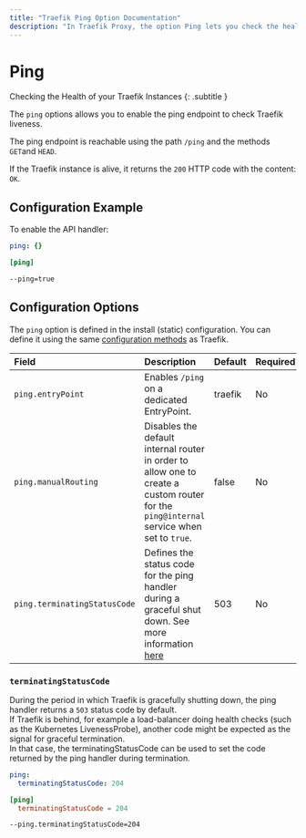 ```yaml
---
title: "Traefik Ping Option Documentation"
description: "In Traefik Proxy, the option Ping lets you check the health of your Traefik instances. Read the technical documentation for configuration examples and options."
---
```


# Ping 

Checking the Health of your Traefik Instances
{: .subtitle }

The `ping` options allows you to enable the ping endpoint to check Traefik liveness.

The ping endpoint is reachable using the path `/ping` and the methods `GET`and `HEAD`.

If the Traefik instance is alive, it returns the `200` HTTP code with the content: `OK`.

## Configuration Example

To enable the API handler:

```yaml tab="File (YAML)"
ping: {}
```

```toml tab="File (TOML)"
[ping]
```

```bash tab="CLI"
--ping=true
```

## Configuration Options

The `ping` option is defined in the install (static) configuration.
You can define it using the same [configuration methods](../../boot-environment.md#configuration-methods) as Traefik.

| Field | Description                                               | Default              | Required |
|:------|:----------------------------------------------------------|:---------------------|:---------|
| `ping.entryPoint` | Enables `/ping` on a dedicated EntryPoint. | traefik  | No   |
| `ping.manualRouting` | Disables the default internal router in order to allow one to create a custom router for the `ping@internal` service when set to `true`. | false | No   |
| `ping.terminatingStatusCode` | Defines the status code for the ping handler during a graceful shut down. See more information [here](#terminatingstatuscode) | 503 | No   |

### `terminatingStatusCode`

During the period in which Traefik is gracefully shutting down, the ping handler
returns a `503` status code by default.  
If Traefik is behind, for example a load-balancer
doing health checks (such as the Kubernetes LivenessProbe), another code might
be expected as the signal for graceful termination.  
In that case, the terminatingStatusCode can be used to set the code returned by the ping
handler during termination.

```yaml tab="File (YAML)"
ping:
  terminatingStatusCode: 204
```

```toml tab="File (TOML)"
[ping]
  terminatingStatusCode = 204
```

```bash tab="CLI"
--ping.terminatingStatusCode=204
```
